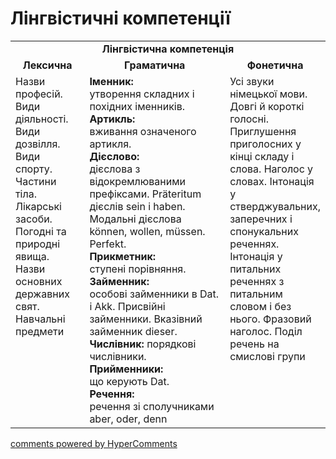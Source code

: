 <div id="hypercomments_widget" class="js-hypercomments-widget invisible"></div>

# Лінгвістичні компетенції


<table>
  <tr>
    <td align="center" colspan="3"><b>Лінгвістична компетенція</b></td>
  </tr>
            <tr>
                <td align="center"><b>Лексична</b></td>
                <td align="center"><b>Граматична</b></td>
                <td align="center"><b>Фонетична</b></td>
            </tr>
            <tr>
                <td width="25%" style="vertical-align:top !important;">
Назви професій.<br>
Види діяльності.<br>
Види дозвілля.<br>
Види спорту.<br>
Частини тіла.<br>
Лікарські засоби.<br>
Погодні та природні явища.<br>
Назви основних державних свят.<br>
Навчальні предмети</td>
<td width="50%" style="vertical-align:top !important;">
<b>Іменник:</b> <br>
утворення складних і похідних іменників.<br>
<b>Артикль:</b><br>
вживання означеного артикля.<br>
<b>Дієслово:</b><br>
дієслова з відокремлюваними префіксами. Präteritum дієслів sein і haben. Модальні дієслова können, wollen, müssen. Perfekt.<br>
<b>Прикметник:</b><br>
ступені порівняння.<br>
<b>Займенник:</b><br>
особові займенники в Dat. і Akk. Присвійні займенники. Вказівний займенник dieser.<br>
<b>Числівник:</b> 
порядкові числівники.<br>
<b>Прийменники:</b><br>
що керують Dat.<br>
<b>Речення:</b><br>
речення зі сполучниками aber, oder, denn
</td>
<td width="25%" style="vertical-align:top !important;">Усі звуки німецької мови. Довгі й короткі голосні. Приглушення приголосних у кінці складу і слова. Наголос у словах. Інтонація у стверджувальних, заперечних і спонукальних реченнях. Інтонація у питальних реченнях з питальним словом і без нього. Фразовий наголос. Поділ речень на смислові групи</td>
            </tr>
</table>

<div class="js-hypercomments-container">
    <a href="http://hypercomments.com" class="hc-link" title="comments widget">comments powered by HyperComments</a>
</div>